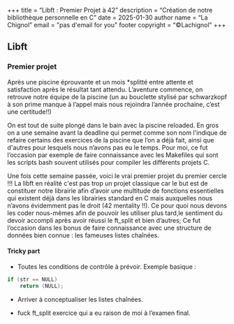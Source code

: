 +++ title = “Libft : Premier Projet à 42” description = “Création de notre bibliothèque personnelle en C” date = 2025-01-30
author name = “La Chignol” email = "pas d'email for you"
footer copyright = “©Lachignol” +++

## Libft

### Premier projet

Après une piscine éprouvante et un mois *splitté entre attente et satisfaction après le résultat tant attendu.
L’aventure commence, on retrouve notre équipe de la piscine (un au bouclette stylisé par schwarzkopf à son prime manque à l’appel mais nous rejoindra l’année prochaine, c’est une certitude!!) 

On est tout de suite plongé dans le bain avec la piscine reloaded.
En gros on a une semaine avant la deadline qui permet comme son nom l'indique de refaire certains des exercices de la piscine que l’on a déjà fait,
ainsi que d'autres pour lesquels nous n’avons pas eu le temps.
Pour moi, ce fut l’occasion par exemple de faire connaissance avec les Makefiles qui sont les scripts bash souvent utilisés pour compiler les différents projets C.

Une fois cette semaine passée, voici le vrai premier projet du premier cercle !!! 
La libft en réalité c'est pas trop un projet classique car le but est de constituer notre librairie afin d’avoir une multitude de fonctions essentielles qui existent déjà dans les librairies standard en C mais auxquelles nous n’avons évidemment pas le droit (42 mentality !!).
Ce pour quoi nous devons les coder nous-mêmes afin de pouvoir les utiliser plus tard,le sentiment du devoir accompli après avoir réussi le ft_split et bien d’autres;
Ce fut l’occasion dans les bonus de faire connaissance avec une structure de données bien connue : les fameuses listes chaînées.

#### Tricky part
- Toutes les conditions de contrôle à prévoir.
Exemple basique :
```c
if (str == NULL)
    return (NULL);
```

- Arriver à conceptualiser les listes chaînées.

* fuck ft_split exercice qui a eu raison de moi à l’examen final.
